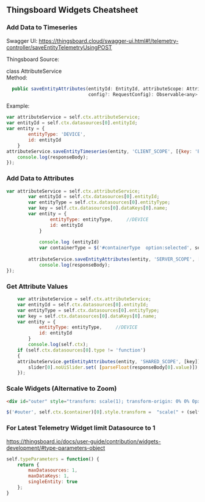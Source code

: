 ## Thingsboard Widgets Cheatsheet

### Add Data to Timeseries

Swagger UI: https://thingsboard.cloud/swagger-ui.html#!/telemetry-controller/saveEntityTelemetryUsingPOST

Thingsboard Source:  

class AttributeService  
Method:

```javascript
  public saveEntityAttributes(entityId: EntityId, attributeScope: AttributeScope, attributes: Array<AttributeData>,
                              config?: RequestConfig): Observable<any>
```

Example:                              
       
```javascript                 
var attributeService = self.ctx.attributeService;
var entityId = self.ctx.datasources[0].entityId;
var entity = {
	    entityType: 'DEVICE',
	    id: entityId
	}
attributeService.saveEntityTimeseries(entity, 'CLIENT_SCOPE', [{key: 'BatteryLevel', value: 375}]).subscribe((responseBody) => {
    console.log(responseBody);
}); 
``` 

### Add Data to Attributes

```javascript
var attributeService = self.ctx.attributeService;
        var entityId = self.ctx.datasources[0].entityId;
        var entityType = self.ctx.datasources[0].entityType;
        var key = self.ctx.datasources[0].dataKeys[0].name;
        var entity = {
        	    entityType: entityType,     //DEVICE
        	    id: entityId
        	}
    
        	console.log (entityId)
        	var containerType = $('#containerType  option:selected', self.ctx.$container).val()
        	
        attributeService.saveEntityAttributes(entity, 'SERVER_SCOPE', [{key: 'Container type', value: containerType  }]).subscribe((responseBody) => {
            console.log(responseBody);
}); 
``` 


### Get Attribute Values

```javascript
    var attributeService = self.ctx.attributeService;
    var entityId = self.ctx.datasources[0].entityId;
    var entityType = self.ctx.datasources[0].entityType;
    var key = self.ctx.datasources[0].dataKeys[0].name;
    var entity = {
    	    entityType: entityType,     //DEVICE
    	    id: entityId
    	}
    	console.log(self.ctx);
    if (self.ctx.datasources[0].type != 'function')
    {
    attributeService.getEntityAttributes(entity, 'SHARED_SCOPE', [key]).subscribe((responseBody) => {
        slider[0].noUiSlider.set( [parseFloat(responseBody[0].value)]);            
    }); 
``` 
                                    
### Scale Widgets (Alternative to Zoom)

```html
<div id="outer" style="transform: scale(1); transform-origin: 0% 0% 0px;">
```

```javascript
$('#outer', self.ctx.$container)[0].style.transform =  "scale(" + (self.ctx.width / 190) + ")";
```

### For Latest Telemetry Widget limit Datasource to 1

https://thingsboard.io/docs/user-guide/contribution/widgets-development/#type-parameters-object

```javascript
self.typeParameters = function() {
    return {
        maxDatasources: 1,
        maxDataKeys: 1,
        singleEntity: true
    };
}
```
